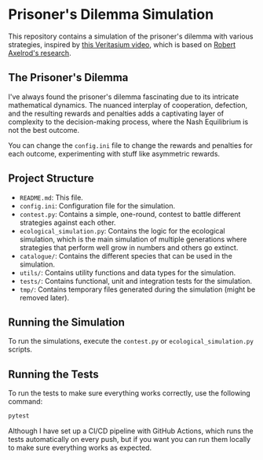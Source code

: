 # Prisoner's Dilemma Simulation

This repository contains a simulation of the prisoner's dilemma with various strategies, inspired by [this Veritasium video](https://www.youtube.com/watch?v=mScpHTIi-kM&t=995s), which is based on [Robert Axelrod's research](https://en.wikipedia.org/wiki/Robert_Axelrod).

## The Prisoner's Dilemma
I've always found the prisoner's dilemma fascinating due to its intricate mathematical dynamics. The nuanced interplay of cooperation, defection, and the resulting rewards and penalties adds a captivating layer of complexity to the decision-making process, where the Nash Equilibrium is not the best outcome.

You can change the `config.ini` file to change the rewards and penalties for each outcome, experimenting with stuff like asymmetric rewards.

## Project Structure

- `README.md`: This file.
- `config.ini`: Configuration file for the simulation.
- `contest.py`: Contains a simple, one-round, contest to battle different strategies against each other.
- `ecological_simulation.py`: Contains the logic for the ecological simulation, which is the main simulation of multiple generations where strategies that perform well grow in numbers and others go extinct.
- `catalogue/`: Contains the different species that can be used in the simulation.
- `utils/`: Contains utility functions and data types for the simulation.
- `tests/`: Contains functional, unit and integration tests for the simulation.
- `tmp/`: Contains temporary files generated during the simulation (might be removed later).

## Running the Simulation

To run the simulations, execute the `contest.py` or `ecological_simulation.py` scripts.

## Running the Tests

To run the tests to make sure everything works correctly, use the following command:

```sh
pytest
```

Although I have set up a CI/CD pipeline with GitHub Actions, which runs the tests automatically on every push, but if you want you can run them locally to make sure everything works as expected.